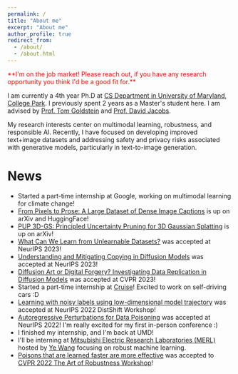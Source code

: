 ```yaml
---
permalink: /
title: "About me"
excerpt: "About me"
author_profile: true
redirect_from: 
  - /about/
  - /about.html
---
```


<span style="color:red">
**I'm on the job market! Please reach out, if you have any research opportunity you think I'd be a good fit for.**
</span> <br>

I am currently a 4th year Ph.D at [CS Department in University of Maryland, College Park](https://www.cs.umd.edu/). I previously spent 2 years as a Master's student here. 
I am advised by [Prof. Tom Goldstein](https://www.cs.umd.edu/~tomg/) and [Prof. David Jacobs](http://www.cs.umd.edu/~djacobs/). 

My research interests center on multimodal learning, robustness, and responsible AI. Recently, I have focused on developing improved text+image datasets and addressing safety and privacy risks associated with generative models, particularly in text-to-image generation. 

News
====
- Started a part-time internship at Google, working on multimodal learning for climate change!
- [From Pixels to Prose: A Large Dataset of Dense Image Captions](https://arxiv.org/abs/2406.10328) is up on arXiv and HuggingFace! 
- [PUP 3D-GS: Principled Uncertainty Pruning for 3D Gaussian Splatting](https://arxiv.org/abs/2406.10219) is up on arXiv!
- [What Can We Learn from Unlearnable Datasets?](https://arxiv.org/abs/2305.19254) was accepted at NeurIPS 2023!
- [Understanding and Mitigating Copying in Diffusion Models](https://arxiv.org/pdf/2305.20086.pdf) was accepted at NeurIPS 2023!
- [Diffusion Art or Digital Forgery? Investigating Data Replication in Diffusion Models](https://arxiv.org/abs/2212.03860) was accepted at CVPR 2023!
- Started a part-time internship at [Cruise](https://getcruise.com/)! Excited to work on self-driving cars :D
- [Learning with noisy labels using low-dimensional model trajectory](https://openreview.net/forum?id=QI64E1iz3G) was accepted at NeurIPS 2022 DistShift Workshop!
- [Autoregressive Perturbations for Data Poisoning](https://arxiv.org/abs/2206.03693) was accepted at NeurIPS 2022! I'm really excited for my first in-person conference :)
- I finished my internship, and I'm back at UMD!
- I'll be interning at [Mitsubishi Electric Research Laboratories (MERL)](https://www.merl.com/) hosted by [Ye Wang](https://www.merl.com/people/yewang) focusing on robust machine learning.
- [Poisons that are learned faster are more effective](https://openaccess.thecvf.com/content/CVPR2022W/ArtOfRobust/html/Sandoval-Segura_Poisons_That_Are_Learned_Faster_Are_More_Effective_CVPRW_2022_paper.html) was accepted to [CVPR 2022 The Art of Robustness Workshop](https://openaccess.thecvf.com/CVPR2022_workshops/ArtOfRobust)!
